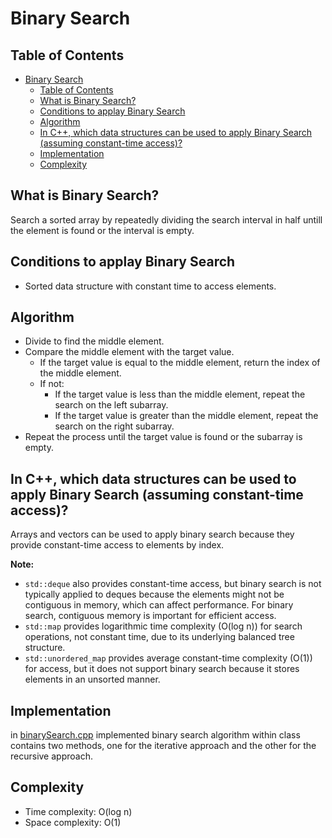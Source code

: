 # Binary Search

## Table of Contents

- [Binary Search](#binary-search)
  - [Table of Contents](#table-of-contents)
  - [What is Binary Search?](#what-is-binary-search)
  - [Conditions to applay Binary Search](#conditions-to-applay-binary-search)
  - [Algorithm](#algorithm)
  - [In C++, which data structures can be used to apply Binary Search (assuming constant-time access)?](#in-c-which-data-structures-can-be-used-to-apply-binary-search-assuming-constant-time-access)
  - [Implementation](#implementation)
  - [Complexity](#complexity)

## What is Binary Search?

  Search a sorted array by repeatedly dividing the search interval in half untill the element is found or the interval is empty.

## Conditions to applay Binary Search

- Sorted data structure with constant time to access elements.

## Algorithm

- Divide to find the middle element.
- Compare the middle element with the target value.
  - If the target value is equal to the middle element, return the index of the middle element.
  - If not:
    - If the target value is less than the middle element, repeat the search on the left subarray.
    - If the target value is greater than the middle element, repeat the search on the right subarray.
- Repeat the process until the target value is found or the subarray is empty.

## In C++, which data structures can be used to apply Binary Search (assuming constant-time access)?

Arrays and vectors can be used to apply binary search because they provide constant-time access to elements by index.

**Note:**

- `std::deque` also provides constant-time access, but binary search is not typically applied to deques because the elements might not be contiguous in memory, which can affect performance. For binary search, contiguous memory is important for efficient access.
- `std::map` provides logarithmic time complexity (O(log n)) for search operations, not constant time, due to its underlying balanced tree structure.
- `std::unordered_map` provides average constant-time complexity (O(1)) for access, but it does not support binary search because it stores elements in an unsorted manner.

## Implementation

in [binarySearch.cpp](binarySearch.cpp) implemented binary search algorithm within class contains two methods, one for the iterative approach and the other for the recursive approach.

## Complexity

- Time complexity: O(log n)
- Space complexity: O(1)
